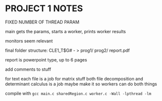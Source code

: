 # PROJECT 1 NOTES

FIXED NUMBER OF THREAD PARAM

main gets the params, starts a worker, prints worker results

monitors seem relevant

final folder structure:
CLE1_T$G# - > prog1/ prog2/ report.pdf

report is powerpoint type, up to 6 pages

add comments to stuff

for text each file is a job
for matrix stuff both file decomposition and determinant calculus is a job
maybe make it so workers can do both things

compile with `gcc main.c sharedRegion.c worker.c -Wall -lpthread -lm`